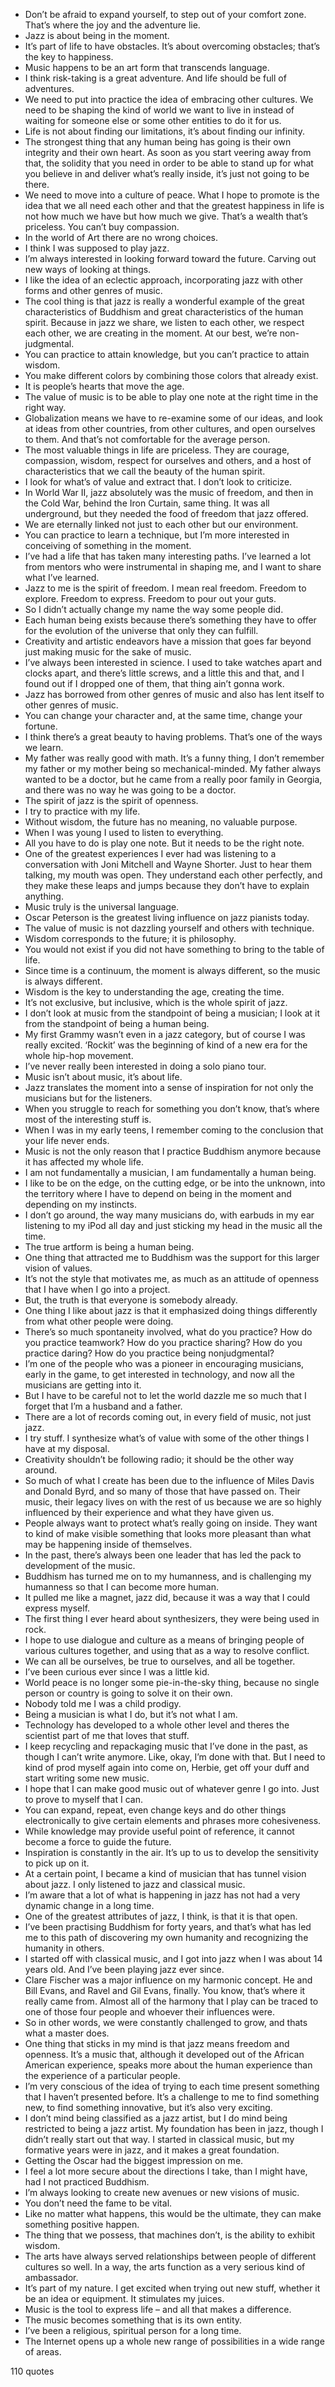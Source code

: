  - Don’t be afraid to expand yourself, to step out of your comfort zone. That’s where the joy and the adventure lie.
 - Jazz is about being in the moment.
 - It’s part of life to have obstacles. It’s about overcoming obstacles; that’s the key to happiness.
 - Music happens to be an art form that transcends language.
 - I think risk-taking is a great adventure. And life should be full of adventures.
 - We need to put into practice the idea of embracing other cultures. We need to be shaping the kind of world we want to live in instead of waiting for someone else or some other entities to do it for us.
 - Life is not about finding our limitations, it’s about finding our infinity.
 - The strongest thing that any human being has going is their own integrity and their own heart. As soon as you start veering away from that, the solidity that you need in order to be able to stand up for what you believe in and deliver what’s really inside, it’s just not going to be there.
 - We need to move into a culture of peace. What I hope to promote is the idea that we all need each other and that the greatest happiness in life is not how much we have but how much we give. That’s a wealth that’s priceless. You can’t buy compassion.
 - In the world of Art there are no wrong choices.
 - I think I was supposed to play jazz.
 - I’m always interested in looking forward toward the future. Carving out new ways of looking at things.
 - I like the idea of an eclectic approach, incorporating jazz with other forms and other genres of music.
 - The cool thing is that jazz is really a wonderful example of the great characteristics of Buddhism and great characteristics of the human spirit. Because in jazz we share, we listen to each other, we respect each other, we are creating in the moment. At our best, we’re non-judgmental.
 - You can practice to attain knowledge, but you can’t practice to attain wisdom.
 - You make different colors by combining those colors that already exist.
 - It is people’s hearts that move the age.
 - The value of music is to be able to play one note at the right time in the right way.
 - Globalization means we have to re-examine some of our ideas, and look at ideas from other countries, from other cultures, and open ourselves to them. And that’s not comfortable for the average person.
 - The most valuable things in life are priceless. They are courage, compassion, wisdom, respect for ourselves and others, and a host of characteristics that we call the beauty of the human spirit.
 - I look for what’s of value and extract that. I don’t look to criticize.
 - In World War II, jazz absolutely was the music of freedom, and then in the Cold War, behind the Iron Curtain, same thing. It was all underground, but they needed the food of freedom that jazz offered.
 - We are eternally linked not just to each other but our environment.
 - You can practice to learn a technique, but I’m more interested in conceiving of something in the moment.
 - I’ve had a life that has taken many interesting paths. I’ve learned a lot from mentors who were instrumental in shaping me, and I want to share what I’ve learned.
 - Jazz to me is the spirit of freedom. I mean real freedom. Freedom to explore. Freedom to express. Freedom to pour out your guts.
 - So I didn’t actually change my name the way some people did.
 - Each human being exists because there’s something they have to offer for the evolution of the universe that only they can fulfill.
 - Creativity and artistic endeavors have a mission that goes far beyond just making music for the sake of music.
 - I’ve always been interested in science. I used to take watches apart and clocks apart, and there’s little screws, and a little this and that, and I found out if I dropped one of them, that thing ain’t gonna work.
 - Jazz has borrowed from other genres of music and also has lent itself to other genres of music.
 - You can change your character and, at the same time, change your fortune.
 - I think there’s a great beauty to having problems. That’s one of the ways we learn.
 - My father was really good with math. It’s a funny thing, I don’t remember my father or my mother being so mechanical-minded. My father always wanted to be a doctor, but he came from a really poor family in Georgia, and there was no way he was going to be a doctor.
 - The spirit of jazz is the spirit of openness.
 - I try to practice with my life.
 - Without wisdom, the future has no meaning, no valuable purpose.
 - When I was young I used to listen to everything.
 - All you have to do is play one note. But it needs to be the right note.
 - One of the greatest experiences I ever had was listening to a conversation with Joni Mitchell and Wayne Shorter. Just to hear them talking, my mouth was open. They understand each other perfectly, and they make these leaps and jumps because they don’t have to explain anything.
 - Music truly is the universal language.
 - Oscar Peterson is the greatest living influence on jazz pianists today.
 - The value of music is not dazzling yourself and others with technique.
 - Wisdom corresponds to the future; it is philosophy.
 - You would not exist if you did not have something to bring to the table of life.
 - Since time is a continuum, the moment is always different, so the music is always different.
 - Wisdom is the key to understanding the age, creating the time.
 - It’s not exclusive, but inclusive, which is the whole spirit of jazz.
 - I don’t look at music from the standpoint of being a musician; I look at it from the standpoint of being a human being.
 - My first Grammy wasn’t even in a jazz category, but of course I was really excited. ‘Rockit’ was the beginning of kind of a new era for the whole hip-hop movement.
 - I’ve never really been interested in doing a solo piano tour.
 - Music isn’t about music, it’s about life.
 - Jazz translates the moment into a sense of inspiration for not only the musicians but for the listeners.
 - When you struggle to reach for something you don’t know, that’s where most of the interesting stuff is.
 - When I was in my early teens, I remember coming to the conclusion that your life never ends.
 - Music is not the only reason that I practice Buddhism anymore because it has affected my whole life.
 - I am not fundamentally a musician, I am fundamentally a human being.
 - I like to be on the edge, on the cutting edge, or be into the unknown, into the territory where I have to depend on being in the moment and depending on my instincts.
 - I don’t go around, the way many musicians do, with earbuds in my ear listening to my iPod all day and just sticking my head in the music all the time.
 - The true artform is being a human being.
 - One thing that attracted me to Buddhism was the support for this larger vision of values.
 - It’s not the style that motivates me, as much as an attitude of openness that I have when I go into a project.
 - But, the truth is that everyone is somebody already.
 - One thing I like about jazz is that it emphasized doing things differently from what other people were doing.
 - There’s so much spontaneity involved, what do you practice? How do you practice teamwork? How do you practice sharing? How do you practice daring? How do you practice being nonjudgmental?
 - I’m one of the people who was a pioneer in encouraging musicians, early in the game, to get interested in technology, and now all the musicians are getting into it.
 - But I have to be careful not to let the world dazzle me so much that I forget that I’m a husband and a father.
 - There are a lot of records coming out, in every field of music, not just jazz.
 - I try stuff. I synthesize what’s of value with some of the other things I have at my disposal.
 - Creativity shouldn’t be following radio; it should be the other way around.
 - So much of what I create has been due to the influence of Miles Davis and Donald Byrd, and so many of those that have passed on. Their music, their legacy lives on with the rest of us because we are so highly influenced by their experience and what they have given us.
 - People always want to protect what’s really going on inside. They want to kind of make visible something that looks more pleasant than what may be happening inside of themselves.
 - In the past, there’s always been one leader that has led the pack to development of the music.
 - Buddhism has turned me on to my humanness, and is challenging my humanness so that I can become more human.
 - It pulled me like a magnet, jazz did, because it was a way that I could express myself.
 - The first thing I ever heard about synthesizers, they were being used in rock.
 - I hope to use dialogue and culture as a means of bringing people of various cultures together, and using that as a way to resolve conflict.
 - We can all be ourselves, be true to ourselves, and all be together.
 - I’ve been curious ever since I was a little kid.
 - World peace is no longer some pie-in-the-sky thing, because no single person or country is going to solve it on their own.
 - Nobody told me I was a child prodigy.
 - Being a musician is what I do, but it’s not what I am.
 - Technology has developed to a whole other level and theres the scientist part of me that loves that stuff.
 - I keep recycling and repackaging music that I’ve done in the past, as though I can’t write anymore. Like, okay, I’m done with that. But I need to kind of prod myself again into come on, Herbie, get off your duff and start writing some new music.
 - I hope that I can make good music out of whatever genre I go into. Just to prove to myself that I can.
 - You can expand, repeat, even change keys and do other things electronically to give certain elements and phrases more cohesiveness.
 - While knowledge may provide useful point of reference, it cannot become a force to guide the future.
 - Inspiration is constantly in the air. It’s up to us to develop the sensitivity to pick up on it.
 - At a certain point, I became a kind of musician that has tunnel vision about jazz. I only listened to jazz and classical music.
 - I’m aware that a lot of what is happening in jazz has not had a very dynamic change in a long time.
 - One of the greatest attributes of jazz, I think, is that it is that open.
 - I’ve been practising Buddhism for forty years, and that’s what has led me to this path of discovering my own humanity and recognizing the humanity in others.
 - I started off with classical music, and I got into jazz when I was about 14 years old. And I’ve been playing jazz ever since.
 - Clare Fischer was a major influence on my harmonic concept. He and Bill Evans, and Ravel and Gil Evans, finally. You know, that’s where it really came from. Almost all of the harmony that I play can be traced to one of those four people and whoever their influences were.
 - So in other words, we were constantly challenged to grow, and thats what a master does.
 - One thing that sticks in my mind is that jazz means freedom and openness. It’s a music that, although it developed out of the African American experience, speaks more about the human experience than the experience of a particular people.
 - I’m very conscious of the idea of trying to each time present something that I haven’t presented before. It’s a challenge to me to find something new, to find something innovative, but it’s also very exciting.
 - I don’t mind being classified as a jazz artist, but I do mind being restricted to being a jazz artist. My foundation has been in jazz, though I didn’t really start out that way. I started in classical music, but my formative years were in jazz, and it makes a great foundation.
 - Getting the Oscar had the biggest impression on me.
 - I feel a lot more secure about the directions I take, than I might have, had I not practiced Buddhism.
 - I’m always looking to create new avenues or new visions of music.
 - You don’t need the fame to be vital.
 - Like no matter what happens, this would be the ultimate, they can make something positive happen.
 - The thing that we possess, that machines don’t, is the ability to exhibit wisdom.
 - The arts have always served relationships between people of different cultures so well. In a way, the arts function as a very serious kind of ambassador.
 - It’s part of my nature. I get excited when trying out new stuff, whether it be an idea or equipment. It stimulates my juices.
 - Music is the tool to express life – and all that makes a difference.
 - The music becomes something that is its own entity.
 - I’ve been a religious, spiritual person for a long time.
 - The Internet opens up a whole new range of possibilities in a wide range of areas.

110 quotes
